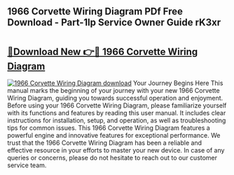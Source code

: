 ## 1966 Corvette Wiring Diagram PDf Free Download - Part-1lp Service Owner Guide rK3xr

# <h2><a href="http://dfpxjf0.blite.top/?on=1966+Corvette+Wiring+Diagram">🔗Download New 👉🔴 1966 Corvette Wiring Diagram</a></h2>

[![1966 Corvette Wiring Diagram download](https://i.imgur.com/lujVjoI.png)](http://dfpxjf0.blite.top/?on=1966+Corvette+Wiring+Diagram)
Your Journey Begins Here This manual marks the beginning of your journey with your new 1966 Corvette Wiring Diagram, guiding you towards successful operation and enjoyment. Before using your 1966 Corvette Wiring Diagram, please familiarize yourself with its functions and features by reading this user manual. It includes clear instructions for installation, setup, and operation, as well as troubleshooting tips for common issues. This 1966 Corvette Wiring Diagram features a powerful engine and innovative features for exceptional performance. We trust that the 1966 Corvette Wiring Diagram has been a reliable and effective resource in your efforts to master your new device. In case of any queries or concerns, please do not hesitate to reach out to our customer service team.
